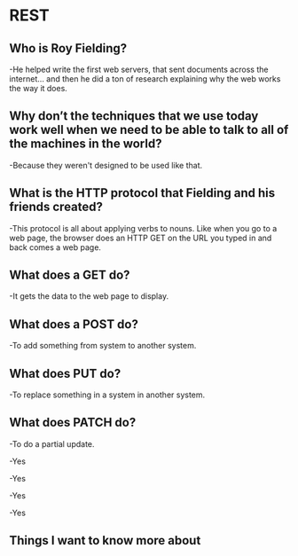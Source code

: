 # **REST**


## Who is Roy Fielding?

-He helped write the first web servers, that sent documents across the internet… and then he did a ton of research explaining why the web works the way it does.

## Why don’t the techniques that we use today work well when we need to be able to talk to all of the machines in the world?

-Because they weren't designed to be used like that.

## What is the HTTP protocol that Fielding and his friends created?

-This protocol is all about applying verbs to nouns. Like when you go to a web page, the browser does an HTTP GET on the URL you typed in and back comes a web page.

## What does a GET do?

-It gets the data to the web page to display.

## What does a POST do? 

-To add something from system to another system.

## What does PUT do?

-To replace something in a system in another system.

## What does PATCH do?

-To do a partial update.

-Yes

-Yes

-Yes

-Yes







## Things I want to know more about